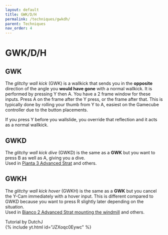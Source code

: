```yaml
---
layout: default
title: GWK/D/H
permalink: /techniques/gwkdh/
parent: Techniques
nav_order: 4
---
```

# GWK/D/H

## GWK
The *glitchy wall kick* (GWK) is a wallkick that sends you in the **opposite** direction of the angle you **would have gone** with a normal wallkick. It is performed by pressing Y then A. You have a 2 frame window for these inputs. Press A on the frame after the Y press, or the frame after that. This is typically done by rolling your thumb from Y to A, easiest on the Gamecube controller due to the button placements.     

If you press Y before you wallslide, you override that reflection and it acts as a normal wallkick.  

## GWKD
The *glitchy wall kick dive* (GWKD) is the same as a **GWK** but you want to press B as well as A, giving you a dive.  
Used in [Pianta 3 Advanced Strat](https://smscommunity.github.io/sms-guide/shines/pianta/episode3/#advanced---normal-boost-gwkd) and others.  

## GWKH
The *glitchy wall kick hover* (GWKH) is the same as a **GWK** but you cancel the Y-Cam immediately with a hover input. This is different compared to GWKD because you want to press R slightly later depending on the situation.  
Used in [Bianco 2 Advanced Strat mounting the windmill](https://smscommunity.github.io/sms-guide/shines/bianco/episode2/#y-turn-wall-kicks) and others.  

Tutorial by DutchJ  
{% include yt.html id="JZXoqc0Eywc" %}  
